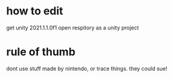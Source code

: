 # how to edit
get unity 2021.1.1.0f1
open respitory as a unity project

# rule of thumb
dont use stuff made by nintendo, or trace things. they could sue!
